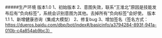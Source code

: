 #####生产环境 
版本1.0
1、初始版本
2、意图失效，联系“王淮北”原因是技能发布后有“负向标签”，系统会识别意图为其他。去掉所有“负向标签”会好使。
版本1.1
1、新增健康咨询（集成大模型）
2、修复bug
3、增加签名（签名方式：https://dueros.baidu.com/dbp/bot/index#/basicinfo/a3794284-893f-941a-010b-c4a854ab9bc3）